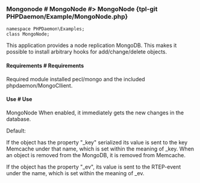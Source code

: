 ### Mongonode # MongoNode #> MongoNode {tpl-git PHPDaemon/Example/MongoNode.php}

```Php:p
namespace PHPDaemon\Examples;
class MongoNode;
```

This application provides a node replication MongoDB. This makes it possible to install arbitrary hooks for add/change/delete objects.

#### Requirements # Requirements

Required module installed pecl/mongo and the included phpdaemon/MongoCllient.

#### Use # Use

MongoNode When enabled, it immediately gets the new changes in the database.

Default:

If the object has the property "_key" serialized its value is sent to the key Memcache under that name, which is set within the meaning of _key. When an object is removed from the MongoDB, it is removed from Memcache.

If the object has the property "_ev", its value is sent to the RTEP-event under the name, which is set within the meaning of _ev.
